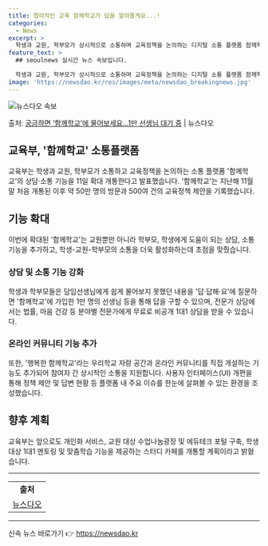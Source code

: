 ```yaml
---
title: 합리적인 교육 함께학교가 답을 알려줄게요...!
categories:
  - News
excerpt: >
  학생과 교원, 학부모가 상시적으로 소통하며 교육정책을 논의하는 디지털 소통 플랫폼 함께학교의 상담소통기능이 …
feature_text: >
  ## seoulnews 실시간 뉴스 속보입니다.

  학생과 교원, 학부모가 상시적으로 소통하며 교육정책을 논의하는 디지털 소통 플랫폼 함께학교의 상담소통기능이 …
image: 'https://newsdao.kr/res/images/meta/newsdao_breakingnews.jpg'
---
```


![뉴스다오 속보](https://newsdao.kr/res/images/meta/newsdao_breakingnews.jpg)

<p>출처: <a href="https://newsdao.kr/3310" rel="dofollow">궁금하면 ‘함께학교’에 물어보세요…1만 선생님 대기 중</a> | 뉴스다오</p>

<h2>교육부, '함께학교' 소통플랫폼</h2>

<p data-ke-size="size16">교육부는 학생과 교원, 학부모가 소통하고 교육정책을 논의하는 소통 플랫폼 '함께학교'의 상담·소통 기능을 11일 확대 개통한다고 발표했습니다. '함께학교'는 지난해 11월 말 처음 개통된 이후 약 50만 명의 방문과 500여 건의 교육정책 제안을 기록했습니다.</p>

<h2 data-ke-size="size26">기능 확대</h2>
<p data-ke-size="size16">이번에 확대된 '함께학교'는 교원뿐만 아니라 학부모, 학생에게 도움이 되는 상담, 소통 기능을 추가하고, 학생-교원-학부모의 소통을 더욱 활성화하는데 초점을 맞췄습니다.</p>

<h3>상담 및 소통 기능 강화</h3>
<p data-ke-size="size16">학생과 학부모들은 담임선생님에게 쉽게 물어보지 못했던 내용을 '답·답해·요'에 질문하면 '함께학교'에 가입한 1만 명의 선생님 등을 통해 답을 구할 수 있으며, 전문가 상담에서는 법률, 마음 건강 등 분야별 전문가에게 무료로 비공개 1대1 상담을 받을 수 있습니다.</p>

<h3>온라인 커뮤니티 기능 추가</h3>
<p data-ke-size="size16">또한, '행복한 함께학교'라는 우리학교 자랑 공간과 온라인 커뮤니티를 직접 개설하는 기능도 추가되어 참여자 간 상시적인 소통을 지원합니다. 사용자 인터페이스(UI) 개편을 통해 정책 제안 및 답변 현황 등 플랫폼 내 주요 이슈를 한눈에 살펴볼 수 있는 환경을 조성했습니다.</p>

<h2 data-ke-size="size26">향후 계획</h2>
<p data-ke-size="size16">교육부는 앞으로도 개인화 서비스, 교원 대상 수업나눔광장 및 에듀테크 포털 구축, 학생 대상 1대1 멘토링 및 맞춤학습 기능을 제공하는 스터디 카페를 개통할 계획이라고 밝혔습니다.</p>

<hr data-ke-size="size16">
<table>
  <tr>
    <td style="text-align: center; height: 17px;"><b>출처</b></td>
  </tr>
  <tr>
    <td style="text-align: center; height: 17px;"><a href="https://newsdao.kr/3310">뉴스다오</a></td>
  </tr>
</table>
<hr data-ke-size="size16"> 

신속 뉴스 바로가기 👉 <a href="https://newsdao.kr" rel="dofollow">https://newsdao.kr</a>


